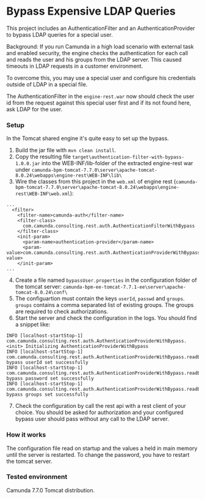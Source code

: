 # Bypass Expensive LDAP Queries

This project includes an AuthenticationFilter and an AuthenticationProvider to bypass LDAP queries for a special user.

Background: If you run Camunda in a high load scenario with external task and enabled security, the engine checks the authentication for each call and reads the user and his groups from the LDAP server. This caused timeouts in LDAP requests in a customer environment.

To overcome this, you may use a special user and configure his credentials outside of LDAP in a special file.

The AuthenticationFilter in the `engine-rest.war` now should check the user id from the request against this special user first and if its not found here, ask LDAP for the user.

### Setup
In the Tomcat shared engine it's quite easy to set up the bypass.

1. Build the jar file with `mvn clean install`.
2. Copy the resulting file `target\authentication-filter-with-bypass-1.0.0.jar` into the WEB-INF/lib-folder of the extracted engine-rest war under `camunda-bpm-tomcat-7.7.0\server\apache-tomcat-8.0.24\webapps\engine-rest\WEB-INF\lib\`
3. Wire the classes from this project in the `web.xml` of engine rest (`camunda-bpm-tomcat-7.7.0\server\apache-tomcat-8.0.24\webapps\engine-rest\WEB-INF\web.xml`):
```
...
  <filter>
    <filter-name>camunda-auth</filter-name>
    <filter-class>
      com.camunda.consulting.rest.auth.AuthenticationFilterWithBypass
    </filter-class>
    <init-param>
      <param-name>authentication-provider</param-name>
      <param-value>com.camunda.consulting.rest.auth.AuthenticationProviderWithBypass</param-value>
    </init-param>
...
```
4. Create a file named `bypassUser.properties` in the configuration folder of the tomcat server: `camunda-bpm-ee-tomcat-7.7.1-ee\server\apache-tomcat-8.0.24\conf\`
5. The configuartion must contain the keys `userId`, `passwd` and `groups`. `groups` contains a comma separated list of existing groups. The groups are required to check authorizations.
6. Start the server and check the configuration in the logs. You should find a snippet like:
```
INFO [localhost-startStop-1] com.camunda.consulting.rest.auth.AuthenticationProviderWithBypass.<init> Initializing AuthenticationProviderWithBypass
INFO [localhost-startStop-1] com.camunda.consulting.rest.auth.AuthenticationProviderWithBypass.readBypassValues bypass userId set successfully
INFO [localhost-startStop-1] com.camunda.consulting.rest.auth.AuthenticationProviderWithBypass.readBypassValues bypass password set successfully
INFO [localhost-startStop-1] com.camunda.consulting.rest.auth.AuthenticationProviderWithBypass.readBypassValues bypass groups set successfully
```
7. Check the configuration by call the rest api with a rest client of your choice. You should be asked for authorization and your configured bypass user should pass without any call to the LDAP server.

### How it works
The configuration file read on startup and the values a held in main memory until the server is restarted. To change the password, you have to restart the tomcat server.

### Tested environment
Camunda 7.7.0 Tomcat distribution.